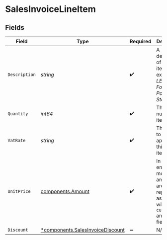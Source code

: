 # SalesInvoiceLineItem


## Fields

| Field                                                                                             | Type                                                                                              | Required                                                                                          | Description                                                                                       | Example                                                                                           |
| ------------------------------------------------------------------------------------------------- | ------------------------------------------------------------------------------------------------- | ------------------------------------------------------------------------------------------------- | ------------------------------------------------------------------------------------------------- | ------------------------------------------------------------------------------------------------- |
| `Description`                                                                                     | *string*                                                                                          | :heavy_check_mark:                                                                                | A description of the line item. For example *LEGO 4440 Forest Police Station*.                    | LEGO 4440 Forest Police Station                                                                   |
| `Quantity`                                                                                        | *int64*                                                                                           | :heavy_check_mark:                                                                                | The number of items.                                                                              | 1                                                                                                 |
| `VatRate`                                                                                         | *string*                                                                                          | :heavy_check_mark:                                                                                | The vat rate to be applied to this line item.                                                     | 21.00                                                                                             |
| `UnitPrice`                                                                                       | [components.Amount](../../models/components/amount.md)                                            | :heavy_check_mark:                                                                                | In v2 endpoints, monetary amounts are represented as objects with a `currency` and `value` field. |                                                                                                   |
| `Discount`                                                                                        | [*components.SalesInvoiceDiscount](../../models/components/salesinvoicediscount.md)               | :heavy_minus_sign:                                                                                | N/A                                                                                               |                                                                                                   |